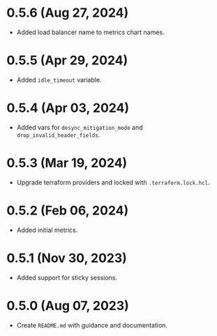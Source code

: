 # 0.5.6 (Aug 27, 2024)
* Added load balancer name to metrics chart names.

# 0.5.5 (Apr 29, 2024)
* Added `idle_timeout` variable.

# 0.5.4 (Apr 03, 2024)
* Added vars for `desync_mitigation_mode` and `drop_invalid_header_fields`.

# 0.5.3 (Mar 19, 2024)
* Upgrade terraform providers and locked with `.terraform.lock.hcl`.

# 0.5.2 (Feb 06, 2024)
* Added initial metrics.

# 0.5.1 (Nov 30, 2023)
* Added support for sticky sessions.

# 0.5.0 (Aug 07, 2023)
* Create `README.md` with guidance and documentation.
